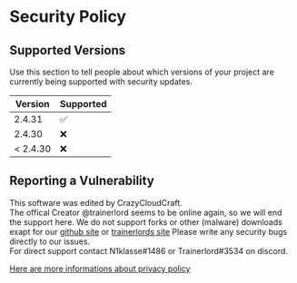 # Security Policy

## Supported Versions

Use this section to tell people about which versions of your project are
currently being supported with security updates.

| Version | Supported          |
| ------- | ------------------ |
| 2.4.31   | :white_check_mark: |
| 2.4.30   | :x:                |
| < 2.4.30   | :x:                |

## Reporting a Vulnerability

This software was edited by CrazyCloudCraft.  
The offical Creator @trainerlord seems to be online again, so we will end the support here.
We do not support forks or other (malware) downloads exapt for our [github site](https://github.com/CrazyCloudCraft/worldsystem-depecated/) or [trainerlords site](https://github.com/trainerlord/WorldSystem)
Please write any security bugs directly to our issues.  
For direct support contact N1klasse#1486 or Trainerlord#3534 on discord.  
  
[Here are more informations about privacy policy](https://crazycloudcraft.de/datenschutzerklaerung/)  
